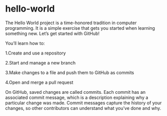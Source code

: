 # hello-world

The Hello World project is a time-honored tradition in computer programming. It is a simple exercise that gets you started when learning something new. Let’s get started with GitHub!

You’ll learn how to:

1.Create and use a repository

2.Start and manage a new branch

3.Make changes to a file and push them to GitHub as commits

4.Open and merge a pull request


On GitHub, saved changes are called commits. Each commit has an associated commit message, which is a description explaining why a particular change was made. Commit messages capture the history of your changes, so other contributors can understand what you’ve done and why.
